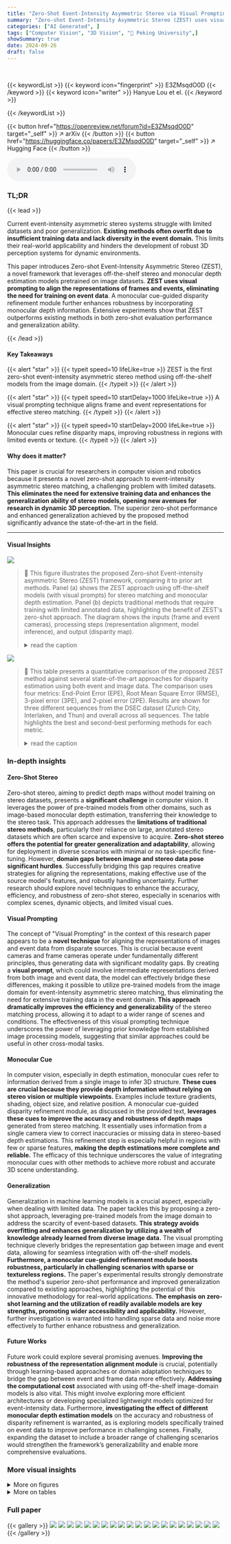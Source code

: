 ```yaml
---
title: "Zero-Shot Event-Intensity Asymmetric Stereo via Visual Prompting from Image Domain"
summary: "Zero-shot Event-Intensity Asymmetric Stereo (ZEST) uses visual prompting and monocular cues to achieve robust 3D perception without event-specific training, outperforming existing methods."
categories: ["AI Generated", ]
tags: ["Computer Vision", "3D Vision", "🏢 Peking University",]
showSummary: true
date: 2024-09-26
draft: false
---
```


<br>

{{< keywordList >}}
{{< keyword icon="fingerprint" >}} E3ZMsqdO0D {{< /keyword >}}
{{< keyword icon="writer" >}} Hanyue Lou et el. {{< /keyword >}}
 
{{< /keywordList >}}

{{< button href="https://openreview.net/forum?id=E3ZMsqdO0D" target="_self" >}}
↗ arXiv
{{< /button >}}
{{< button href="https://huggingface.co/papers/E3ZMsqdO0D" target="_self" >}}
↗ Hugging Face
{{< /button >}}



<audio controls>
    <source src="https://ai-paper-reviewer.com/E3ZMsqdO0D/podcast.wav" type="audio/wav">
    Your browser does not support the audio element.
</audio>


### TL;DR


{{< lead >}}

Current event-intensity asymmetric stereo systems struggle with limited datasets and poor generalization.  **Existing methods often overfit due to insufficient training data and lack diversity in the event domain.** This limits their real-world applicability and hinders the development of robust 3D perception systems for dynamic environments.



This paper introduces Zero-shot Event-Intensity Asymmetric Stereo (ZEST), a novel framework that leverages off-the-shelf stereo and monocular depth estimation models pretrained on image datasets.  **ZEST uses visual prompting to align the representations of frames and events, eliminating the need for training on event data**. A monocular cue-guided disparity refinement module further enhances robustness by incorporating monocular depth information. Extensive experiments show that ZEST outperforms existing methods in both zero-shot evaluation performance and generalization ability.

{{< /lead >}}


#### Key Takeaways

{{< alert "star" >}}
{{< typeit speed=10 lifeLike=true >}} ZEST is the first zero-shot event-intensity asymmetric stereo method using off-the-shelf models from the image domain. {{< /typeit >}}
{{< /alert >}}

{{< alert "star" >}}
{{< typeit speed=10 startDelay=1000 lifeLike=true >}} A visual prompting technique aligns frame and event representations for effective stereo matching. {{< /typeit >}}
{{< /alert >}}

{{< alert "star" >}}
{{< typeit speed=10 startDelay=2000 lifeLike=true >}} Monocular cues refine disparity maps, improving robustness in regions with limited events or texture. {{< /typeit >}}
{{< /alert >}}

#### Why does it matter?
This paper is crucial for researchers in computer vision and robotics because it presents a novel zero-shot approach to event-intensity asymmetric stereo matching, a challenging problem with limited datasets.  **This eliminates the need for extensive training data and enhances the generalization ability of stereo models, opening new avenues for research in dynamic 3D perception.** The superior zero-shot performance and enhanced generalization achieved by the proposed method significantly advance the state-of-the-art in the field.

------
#### Visual Insights



![](https://ai-paper-reviewer.com/E3ZMsqdO0D/figures_1_1.jpg)

> 🔼 This figure illustrates the proposed Zero-shot Event-intensity asymmetric Stereo (ZEST) framework, comparing it to prior art methods.  Panel (a) shows the ZEST approach using off-the-shelf models (with visual prompts) for stereo matching and monocular depth estimation. Panel (b) depicts traditional methods that require training with limited annotated data, highlighting the benefit of ZEST's zero-shot approach. The diagram shows the inputs (frame and event cameras), processing steps (representation alignment, model inference), and output (disparity map).
> <details>
> <summary>read the caption</summary>
> Figure 1: The proposed Zero-shot Event-intensity asymmetric STereo (ZEST) framework estimates disparity by finding correspondences between RGB frames and event data. (a) Our method conducts stereo matching by utilizing off-the-shelf stereo matching and monocular depth estimation models with frozen weights, and feeding them visual prompts tailored to the physical formulation of frames and events (temporal difference of frames and temporal integral of events, respectively). (b) In contrast, existing methods (e.g., [40]) that rely on training data with known ground truth disparities often suffer from limited annotated data availability, thus leading to unsatisfactory results.
> </details>





![](https://ai-paper-reviewer.com/E3ZMsqdO0D/tables_6_1.jpg)

> 🔼 This table presents a quantitative comparison of the proposed ZEST method against several state-of-the-art approaches for disparity estimation using both event and image data.  The comparison uses four metrics: End-Point Error (EPE), Root Mean Square Error (RMSE), 3-pixel error (3PE), and 2-pixel error (2PE). Results are shown for three different sequences from the DSEC dataset (Zurich City, Interlaken, and Thun) and overall across all sequences.  The table highlights the best and second-best performing methods for each metric.
> <details>
> <summary>read the caption</summary>
> Table 1: Quantitative comparisons of disparity estimation results with state-of-the-art methods from both event and image domains. The end-point-error (EPE), root mean square error (RMSE), 3-pixel error (3PE, %), and 2-pixel error (2PE, %) are adopted for evaluation. Zu, In, and Th denote the Zurich City, Interlaken, and Thun sequences on the DSEC [13] dataset, respectively. Red and orange highlights indicate the first and second best performing technique for each metric. ↑ (↓) indicates that higher (lower) values are better. The method with a gray background is the only one that does not adhere to the cross-dataset evaluation protocol.
> </details>





### In-depth insights


#### Zero-Shot Stereo
Zero-shot stereo, aiming to predict depth maps without model training on stereo datasets, presents a **significant challenge** in computer vision.  It leverages the power of pre-trained models from other domains, such as image-based monocular depth estimation, transferring their knowledge to the stereo task. This approach addresses the **limitations of traditional stereo methods**, particularly their reliance on large, annotated stereo datasets which are often scarce and expensive to acquire.  **Zero-shot stereo offers the potential for greater generalization and adaptability**, allowing for deployment in diverse scenarios with minimal or no task-specific fine-tuning. However, **domain gaps between image and stereo data pose significant hurdles**.  Successfully bridging this gap requires creative strategies for aligning the representations, making effective use of the source model's features, and robustly handling uncertainty.  Further research should explore novel techniques to enhance the accuracy, efficiency, and robustness of zero-shot stereo, especially in scenarios with complex scenes, dynamic objects, and limited visual cues.

#### Visual Prompting
The concept of "Visual Prompting" in the context of this research paper appears to be a **novel technique** for aligning the representations of images and event data from disparate sources.  This is crucial because event cameras and frame cameras operate under fundamentally different principles, thus generating data with significant modality gaps.  By creating a **visual prompt**, which could involve intermediate representations derived from both image and event data, the model can effectively bridge these differences, making it possible to utilize pre-trained models from the image domain for event-intensity asymmetric stereo matching, thus eliminating the need for extensive training data in the event domain.  **This approach dramatically improves the efficiency and generalizability** of the stereo matching process, allowing it to adapt to a wider range of scenes and conditions.  The effectiveness of this visual prompting technique underscores the power of leveraging prior knowledge from established image processing models, suggesting that similar approaches could be useful in other cross-modal tasks.

#### Monocular Cue
In computer vision, especially in depth estimation, monocular cues refer to information derived from a single image to infer 3D structure.  **These cues are crucial because they provide depth information without relying on stereo vision or multiple viewpoints.**  Examples include texture gradients, shading, object size, and relative position.  A monocular cue-guided disparity refinement module, as discussed in the provided text, **leverages these cues to improve the accuracy and robustness of depth maps** generated from stereo matching.  It essentially uses information from a single camera view to correct inaccuracies or missing data in stereo-based depth estimations. This refinement step is especially helpful in regions with few or sparse features, **making the depth estimations more complete and reliable.** The efficacy of this technique underscores the value of integrating monocular cues with other methods to achieve more robust and accurate 3D scene understanding.

#### Generalization
Generalization in machine learning models is a crucial aspect, especially when dealing with limited data.  The paper tackles this by proposing a zero-shot approach, leveraging pre-trained models from the image domain to address the scarcity of event-based datasets. **This strategy avoids overfitting and enhances generalization by utilizing a wealth of knowledge already learned from diverse image data.** The visual prompting technique cleverly bridges the representation gap between image and event data, allowing for seamless integration with off-the-shelf models.  **Furthermore, a monocular cue-guided refinement module boosts robustness, particularly in challenging scenarios with sparse or textureless regions.** The paper's experimental results strongly demonstrate the method's superior zero-shot performance and improved generalization compared to existing approaches, highlighting the potential of this innovative methodology for real-world applications. **The emphasis on zero-shot learning and the utilization of readily available models are key strengths, promoting wider accessibility and applicability.** However, further investigation is warranted into handling sparse data and noise more effectively to further enhance robustness and generalization.

#### Future Works
Future work could explore several promising avenues. **Improving the robustness of the representation alignment module** is crucial, potentially through learning-based approaches or domain adaptation techniques to bridge the gap between event and frame data more effectively.  **Addressing the computational cost** associated with using off-the-shelf image-domain models is also vital.  This might involve exploring more efficient architectures or developing specialized lightweight models optimized for event-intensity data.  Furthermore, **investigating the effect of different monocular depth estimation models** on the accuracy and robustness of disparity refinement is warranted, as is exploring models specifically trained on event data to improve performance in challenging scenes. Finally, expanding the dataset to include a broader range of challenging scenarios would strengthen the framework’s generalizability and enable more comprehensive evaluations.


### More visual insights

<details>
<summary>More on figures
</summary>


![](https://ai-paper-reviewer.com/E3ZMsqdO0D/figures_2_1.jpg)

> 🔼 This figure illustrates the workflow of the Zero-shot Event-intensity asymmetric STereo (ZEST) framework. It consists of three main stages: Representation Alignment, Image-domain Model Inference, and Guided Disparity Refinement. In the first stage, the visual prompt is generated by aligning the representations of frames and events using a combination of temporal difference of frames and temporal integral of events. The resulting representation is then fed into an off-the-shelf stereo model to estimate the disparity map. Finally, a monocular cue-guided disparity refinement module is used to improve the accuracy of disparity map by minimizing the differences between the monocular depth estimation and binocular depth estimation. The output is a refined disparity map that is more robust to noisy and sparse event data.
> <details>
> <summary>read the caption</summary>
> Figure 2: Overview of the proposed ZEST framework. The representation alignment module aligns frames and events, considering exposure time and event properties. This enables using an off-the-shelf stereo model to find correspondences. Disparity refinement then improves the estimates by minimizing differences between monocular depth prediction rescaled by an optimized scale map and binocular depth predictions, guided by event density confidence.
> </details>



![](https://ai-paper-reviewer.com/E3ZMsqdO0D/figures_3_1.jpg)

> 🔼 This figure compares the disparity map estimations of a stereo model ([16]) using different input representations: raw data, intensity-based representation ([26]), event-based representation ([15]), and the intermediate representation proposed by the authors.  The goal is to illustrate how the proposed intermediate representation better bridges the appearance gap between frames and events, leading to improved stereo matching performance for event-intensity asymmetric stereo. The comparison highlights that aligning the modalities in an appropriate representation space improves the disparity map estimations.
> <details>
> <summary>read the caption</summary>
> Figure 3: Visual comparisons of the disparity predicted by a stereo model [16] fed with inputs in the first two rows, which are aligned in the space of raw data, intensity (via [26]), events (via [15]), and intermediate (via the proposed method), respectively.
> </details>



![](https://ai-paper-reviewer.com/E3ZMsqdO0D/figures_5_1.jpg)

> 🔼 This figure shows several example results from the proposed ZEST model. Each row represents a different scene, and the images in each row demonstrate the model's ability to generate accurate depth maps even under difficult conditions, including sparse event data, complex scenes with various textures, low light conditions, and high dynamic range scenes. This illustrates the model's robustness and generalizability.
> <details>
> <summary>read the caption</summary>
> Figure 4: From left to right, our model exhibits impressive generalization abilities across a broad spectrum of varied scenes, encompassing sparse event scenes, richly textured environments, dimly lit settings, close-range captures, and high dynamic range situations.
> </details>



![](https://ai-paper-reviewer.com/E3ZMsqdO0D/figures_8_1.jpg)

> 🔼 This figure illustrates the architecture of the proposed Zero-shot Event-intensity asymmetric STereo (ZEST) framework.  It details the two main components: the representation alignment module and the disparity refinement module. The representation alignment module uses visual prompts, leveraging the physical relationship between frames and events (exposure time and event properties) to align their representations and allow for the use of off-the-shelf stereo models. The disparity refinement module then enhances the results by using a monocular depth estimation model to correct the disparities, guided by the event density.  This refinement step helps to improve robustness, especially in regions with limited events.
> <details>
> <summary>read the caption</summary>
> Figure 2: Overview of the proposed ZEST framework. The representation alignment module aligns frames and events, considering exposure time and event properties. This enables using an off-the-shelf stereo model to find correspondences. Disparity refinement then improves the estimates by minimizing differences between monocular depth prediction rescaled by an optimized scale map and binocular depth predictions, guided by event density confidence.
> </details>



![](https://ai-paper-reviewer.com/E3ZMsqdO0D/figures_9_1.jpg)

> 🔼 This figure compares the disparity maps generated by different methods. The input consists of left frames and right events. The 'Scale Map' shows the scaling factor calculated by the disparity refinement module. The 'DA' column shows disparity maps produced by the monocular depth estimation model alone. The 'Ours-DS' column displays disparity maps generated by the proposed method without the monocular cue-guided refinement module, while the 'Ours-DS-DA' column shows results when the refinement module is incorporated, combining both stereo matching and monocular depth information.
> <details>
> <summary>read the caption</summary>
> Figure 7: Visual comparison of the effectiveness of the monocular cue-guided disparity refinement module. From left to right: input frames, input events, scale map results, disparity results from the monocular model DA alone, results from the proposed method without DA, and results with DA incorporated.
> </details>



![](https://ai-paper-reviewer.com/E3ZMsqdO0D/figures_15_1.jpg)

> 🔼 This figure illustrates the proposed Zero-shot Event-intensity asymmetric STereo (ZEST) framework, comparing it to prior art methods.  It shows how ZEST uses pre-trained models and visual prompts to estimate disparity from frame and event data without additional training, unlike previous methods that require significant labeled data for training. (a) details the ZEST approach, using off-the-shelf models and visual prompts. (b) shows that prior art methods relied on training data with ground truth disparities, resulting in overfitting and poor generalization.
> <details>
> <summary>read the caption</summary>
> Figure 1: The proposed Zero-shot Event-intensity asymmetric STereo (ZEST) framework estimates disparity by finding correspondences between RGB frames and event data. (a) Our method conducts stereo matching by utilizing off-the-shelf stereo matching and monocular depth estimation models with frozen weights, and feeding them visual prompts tailored to the physical formulation of frames and events (temporal difference of frames and temporal integral of events, respectively). (b) In contrast, existing methods (e.g., [40]) that rely on training data with known ground truth disparities often suffer from limited annotated data availability, thus leading to unsatisfactory results.
> </details>



![](https://ai-paper-reviewer.com/E3ZMsqdO0D/figures_16_1.jpg)

> 🔼 This figure shows a detailed overview of the proposed ZEST (Zero-shot Event-intensity asymmetric STereo) framework. The framework comprises two main modules: 1) Representation Alignment, which aligns the different representations of frames and events using a visual prompting technique considering exposure time and event properties. This allows the use of off-the-shelf stereo models. 2) Disparity Refinement, which enhances the disparity estimation by minimizing differences between monocular depth predictions (from foundation models) and binocular predictions. This is guided by event density confidence, improving robustness across static and dynamic regions.  The alignment module's output is fed into a stereo model, which produces the initial disparity map. This map is then further refined using the monocular cue-guided disparity refinement module. The final output is a refined disparity map.
> <details>
> <summary>read the caption</summary>
> Figure 2: Overview of the proposed ZEST framework. The representation alignment module aligns frames and events, considering exposure time and event properties. This enables using an off-the-shelf stereo model to find correspondences. Disparity refinement then improves the estimates by minimizing differences between monocular depth prediction rescaled by an optimized scale map and binocular depth predictions, guided by event density confidence.
> </details>



![](https://ai-paper-reviewer.com/E3ZMsqdO0D/figures_17_1.jpg)

> 🔼 This figure illustrates the workflow of the Zero-shot Event-intensity asymmetric STereo (ZEST) framework, which consists of two main components: representation alignment and disparity refinement. The representation alignment module aligns the features of frames and events to enable using an off-the-shelf stereo model for correspondence finding, while the disparity refinement module improves the disparity estimates by incorporating monocular depth cues and minimizing the differences between monocular and binocular depth predictions, guided by the event density confidence.
> <details>
> <summary>read the caption</summary>
> Figure 2: Overview of the proposed ZEST framework. The representation alignment module aligns frames and events, considering exposure time and event properties. This enables using an off-the-shelf stereo model to find correspondences. Disparity refinement then improves the estimates by minimizing differences between monocular depth prediction rescaled by an optimized scale map and binocular depth predictions, guided by event density confidence.
> </details>



![](https://ai-paper-reviewer.com/E3ZMsqdO0D/figures_18_1.jpg)

> 🔼 This figure compares the disparity maps generated by several state-of-the-art methods and the proposed ZEST method.  It shows qualitative differences in disparity map quality, highlighting the superior performance of ZEST in terms of detail preservation and robustness.  Different stereo and monocular models are used with ZEST to demonstrate the versatility of the approach.
> <details>
> <summary>read the caption</summary>
> Figure 5: Visual quality comparison of disparity estimation results among state-of-the-art methods (HSM [17], SHEF [30], DAEI [40] trained on MVSEC [45] and DSEC [13], respectively) and the proposed ZEST with various stereo matching models (CR and DS) and monocular depth estimation models (Mi and DA). The baseline method with the best EPE and RMSE metrics, i.e., DS-E2VID, is also included for comparison.
> </details>



![](https://ai-paper-reviewer.com/E3ZMsqdO0D/figures_18_2.jpg)

> 🔼 This figure provides a detailed overview of the ZEST (Zero-shot Event-intensity asymmetric STereo) framework. It illustrates the two main components: representation alignment and disparity refinement. The representation alignment module handles the differences between frame and event data by creating an intermediate representation that leverages exposure time and event properties. This allows for the use of an off-the-shelf stereo model for finding correspondences between the frames and events. The disparity refinement module takes the results from the stereo model and refines them further, using a monocular depth estimation model and an optimized scale map to minimize discrepancies between monocular and binocular depth estimates. Event density is used to guide this refinement process, ensuring better results in regions with more event information.
> <details>
> <summary>read the caption</summary>
> Figure 2: Overview of the proposed ZEST framework. The representation alignment module aligns frames and events, considering exposure time and event properties. This enables using an off-the-shelf stereo model to find correspondences. Disparity refinement then improves the estimates by minimizing differences between monocular depth prediction rescaled by an optimized scale map and binocular depth predictions, guided by event density confidence.
> </details>



![](https://ai-paper-reviewer.com/E3ZMsqdO0D/figures_19_1.jpg)

> 🔼 This figure shows a visual comparison of the disparity refinement module's impact.  It compares disparity maps generated using only the monocular depth estimation model (DA), the proposed method without the monocular cue refinement (Ours-DS), and the final result incorporating the monocular cue (Ours-DS-DA). The inputs (frames and events) are shown for context. The scale map visualization illustrates how the refinement process adjusts the disparity. The comparison allows one to see how the monocular cue helps to improve the disparity map's accuracy, especially in regions with sparse events or low texture.
> <details>
> <summary>read the caption</summary>
> Figure 7: Visual comparison of the effectiveness of the monocular cue-guided disparity refinement module. From left to right: input frames, input events, scale map results, disparity results from the monocular model DA alone, results from the proposed method without DA, and results with DA incorporated.
> </details>



![](https://ai-paper-reviewer.com/E3ZMsqdO0D/figures_20_1.jpg)

> 🔼 This figure showcases examples where the proposed ZEST method struggles to produce accurate disparity maps.  The top row shows a scenario with noisy events, leading to discrepancies between the visual prompts and resulting in errors despite the disparity refinement module's attempt at compensation.  The bottom row illustrates challenges when sparse event data is encountered, insufficient information for reliable stereo matching and consequently, refinement struggles to improve the result.
> <details>
> <summary>read the caption</summary>
> Figure 17: Examples of failure cases for the proposed method.
> </details>



![](https://ai-paper-reviewer.com/E3ZMsqdO0D/figures_21_1.jpg)

> 🔼 This figure showcases instances where the proposed ZEST framework's performance is suboptimal.  The top row illustrates a scene with significant noise in the event stream, leading to increased visual discrepancies and impacting the accuracy of visual prompts and stereo matching. The bottom row highlights another failure case where sparse events hinder stereo matching, and the refinement module struggles to fully compensate for the lack of reliable event correspondences. These examples emphasize the limitations of the ZEST method when dealing with noisy or sparse event data.
> <details>
> <summary>read the caption</summary>
> Figure 17: Examples of failure cases for the proposed method.
> </details>



![](https://ai-paper-reviewer.com/E3ZMsqdO0D/figures_21_2.jpg)

> 🔼 This figure compares the disparity estimation results obtained using the proposed ZEST method with the ground truth disparities for real data from the MVSEC dataset. It shows the left frame and ground truth, the temporal gradient of the left frame, the event data from the right camera, the temporal integral of the event data from the right camera, and finally the disparity map produced by the proposed method.  This visual comparison demonstrates the effectiveness of the ZEST framework in accurately estimating disparity from event and frame data.
> <details>
> <summary>read the caption</summary>
> Figure 15: Comparison of disparity estimation results for real data from the MVSEC [45] dataset.
> </details>



![](https://ai-paper-reviewer.com/E3ZMsqdO0D/figures_21_3.jpg)

> 🔼 This figure shows examples where the proposed method, ZEST, struggles to produce accurate disparity maps.  The top row showcases a scene with significant noise and sparse events, leading to inaccuracies in visual prompts and affecting the accuracy of stereo matching. The bottom row illustrates a scene with many textureless regions and sparse events, which makes establishing reliable correspondences challenging, hindering the performance of the stereo matching. Even with the refinement module, these challenges persist, leading to suboptimal depth estimation results.
> <details>
> <summary>read the caption</summary>
> Figure 17: Examples of failure cases for the proposed method.
> </details>



</details>




<details>
<summary>More on tables
</summary>


![](https://ai-paper-reviewer.com/E3ZMsqdO0D/tables_7_1.jpg)
> 🔼 This table presents a quantitative comparison of the proposed zero-shot disparity estimation method's performance on the MVSEC dataset.  It compares the method against several state-of-the-art techniques, evaluating performance metrics such as endpoint error (EPE), root mean squared error (RMSE), 3-pixel error (3PE), and 2-pixel error (2PE) across three subsets (S1, S2, S3) of the dataset.  The results highlight the method's accuracy and generalization capabilities.
> <details>
> <summary>read the caption</summary>
> Table 2: Quantitative results of the proposed zero-shot disparity estimation method on the MVSEC [45] dataset.
> </details>

![](https://ai-paper-reviewer.com/E3ZMsqdO0D/tables_7_2.jpg)
> 🔼 This table presents a quantitative comparison of the proposed zero-shot disparity estimation method's performance on the M3ED dataset.  It compares the method against several state-of-the-art techniques using metrics such as end-point error (EPE), root mean square error (RMSE), 3-pixel error (3PE), and 2-pixel error (2PE). Lower values are generally better for these metrics.  The table highlights the proposed method's performance relative to other approaches on this specific dataset.
> <details>
> <summary>read the caption</summary>
> Table 3: Quantitative results of the proposed zero-shot disparity estimation method on the M3ED [2] dataset.
> </details>

![](https://ai-paper-reviewer.com/E3ZMsqdO0D/tables_14_1.jpg)
> 🔼 This table presents a quantitative comparison of the proposed ZEST method against several state-of-the-art techniques for disparity estimation using both event and image data.  The evaluation metrics include End-Point Error (EPE), Root Mean Square Error (RMSE), 3-pixel error (3PE), and 2-pixel error (2PE). Results are shown for different datasets (Zurich City, Interlaken, and Thun sequences from the DSEC dataset).  The table highlights the superior performance of the proposed method compared to others, especially considering its zero-shot capability.
> <details>
> <summary>read the caption</summary>
> Table 1: Quantitative comparisons of disparity estimation results with state-of-the-art methods from both event and image domains. The end-point-error (EPE), root mean square error (RMSE), 3-pixel error (3PE, %), and 2-pixel error (2PE, %) are adopted for evaluation. Zu, In, and Th denote the Zurich City, Interlaken, and Thun sequences on the DSEC [13] dataset, respectively. Red and orange highlights indicate the first and second best performing technique for each metric. ↑ (↓) indicates that higher (lower) values are better. The method with a gray background is the only one that does not adhere to the cross-dataset evaluation protocol.
> </details>

![](https://ai-paper-reviewer.com/E3ZMsqdO0D/tables_14_2.jpg)
> 🔼 This table compares the performance of the proposed Zero-shot Event-intensity asymmetric STereo (ZEST) method against other state-of-the-art methods for disparity estimation.  It uses four metrics (EPE, RMSE, 3PE, 2PE) to evaluate performance across three different sequences from the DSEC dataset and one combined metric across all three sequences.  The table highlights the superior performance of the ZEST method, especially compared to methods that don't use cross-dataset evaluation.
> <details>
> <summary>read the caption</summary>
> Table 1: Quantitative comparisons of disparity estimation results with state-of-the-art methods from both event and image domains. The end-point-error (EPE), root mean square error (RMSE), 3-pixel error (3PE, %), and 2-pixel error (2PE, %) are adopted for evaluation. Zu, In, and Th denote the Zurich City, Interlaken, and Thun sequences on the DSEC [13] dataset, respectively. Red and orange highlights indicate the first and second best performing technique for each metric. ↑ (↓) indicates that higher (lower) values are better. The method with a gray background is the only one that does not adhere to the cross-dataset evaluation protocol.
> </details>

![](https://ai-paper-reviewer.com/E3ZMsqdO0D/tables_14_3.jpg)
> 🔼 This table presents the computational cost of the disparity refinement module at various iteration numbers.  It shows how the End Point Error (EPE), 3-Pixel Error (3PE), runtime in milliseconds (ms), and frames per second (FPS) change as the number of iterations increases.  The final row represents the performance of the proposed Zero-shot Event-intensity asymmetric STereo (ZEST) framework after 500 iterations.
> <details>
> <summary>read the caption</summary>
> Table 7: Disparity refinement module computational cost across different iterations. EPE and 3PE performance, runtime (ms), and equivalent FPS are reported.
> </details>

![](https://ai-paper-reviewer.com/E3ZMsqdO0D/tables_14_4.jpg)
> 🔼 This table presents a breakdown of the computational complexity for each stage of the proposed ZEST framework.  It shows the runtime in milliseconds (ms), GPU memory usage in megabytes (MB), the number of parameters in millions (M), and the equivalent frames per second (FPS) for each stage: Representation, Stereo Model (CR or DS), Monocular Depth Estimation Model (DA or MiDaS), and Refinement.  This allows for a detailed analysis of the computational cost associated with each component of the system.
> <details>
> <summary>read the caption</summary>
> Table 5: Computational complexity breakdown per stage. Runtime (ms), GPU memory usage (MB), number of parameters (M), and equivalent FPS are reported.
> </details>

</details>




### Full paper

{{< gallery >}}
<img src="https://ai-paper-reviewer.com/E3ZMsqdO0D/1.png" class="grid-w50 md:grid-w33 xl:grid-w25" />
<img src="https://ai-paper-reviewer.com/E3ZMsqdO0D/2.png" class="grid-w50 md:grid-w33 xl:grid-w25" />
<img src="https://ai-paper-reviewer.com/E3ZMsqdO0D/3.png" class="grid-w50 md:grid-w33 xl:grid-w25" />
<img src="https://ai-paper-reviewer.com/E3ZMsqdO0D/4.png" class="grid-w50 md:grid-w33 xl:grid-w25" />
<img src="https://ai-paper-reviewer.com/E3ZMsqdO0D/5.png" class="grid-w50 md:grid-w33 xl:grid-w25" />
<img src="https://ai-paper-reviewer.com/E3ZMsqdO0D/6.png" class="grid-w50 md:grid-w33 xl:grid-w25" />
<img src="https://ai-paper-reviewer.com/E3ZMsqdO0D/7.png" class="grid-w50 md:grid-w33 xl:grid-w25" />
<img src="https://ai-paper-reviewer.com/E3ZMsqdO0D/8.png" class="grid-w50 md:grid-w33 xl:grid-w25" />
<img src="https://ai-paper-reviewer.com/E3ZMsqdO0D/9.png" class="grid-w50 md:grid-w33 xl:grid-w25" />
<img src="https://ai-paper-reviewer.com/E3ZMsqdO0D/10.png" class="grid-w50 md:grid-w33 xl:grid-w25" />
<img src="https://ai-paper-reviewer.com/E3ZMsqdO0D/11.png" class="grid-w50 md:grid-w33 xl:grid-w25" />
<img src="https://ai-paper-reviewer.com/E3ZMsqdO0D/12.png" class="grid-w50 md:grid-w33 xl:grid-w25" />
<img src="https://ai-paper-reviewer.com/E3ZMsqdO0D/13.png" class="grid-w50 md:grid-w33 xl:grid-w25" />
<img src="https://ai-paper-reviewer.com/E3ZMsqdO0D/14.png" class="grid-w50 md:grid-w33 xl:grid-w25" />
<img src="https://ai-paper-reviewer.com/E3ZMsqdO0D/15.png" class="grid-w50 md:grid-w33 xl:grid-w25" />
<img src="https://ai-paper-reviewer.com/E3ZMsqdO0D/16.png" class="grid-w50 md:grid-w33 xl:grid-w25" />
<img src="https://ai-paper-reviewer.com/E3ZMsqdO0D/17.png" class="grid-w50 md:grid-w33 xl:grid-w25" />
<img src="https://ai-paper-reviewer.com/E3ZMsqdO0D/18.png" class="grid-w50 md:grid-w33 xl:grid-w25" />
<img src="https://ai-paper-reviewer.com/E3ZMsqdO0D/19.png" class="grid-w50 md:grid-w33 xl:grid-w25" />
<img src="https://ai-paper-reviewer.com/E3ZMsqdO0D/20.png" class="grid-w50 md:grid-w33 xl:grid-w25" />
{{< /gallery >}}